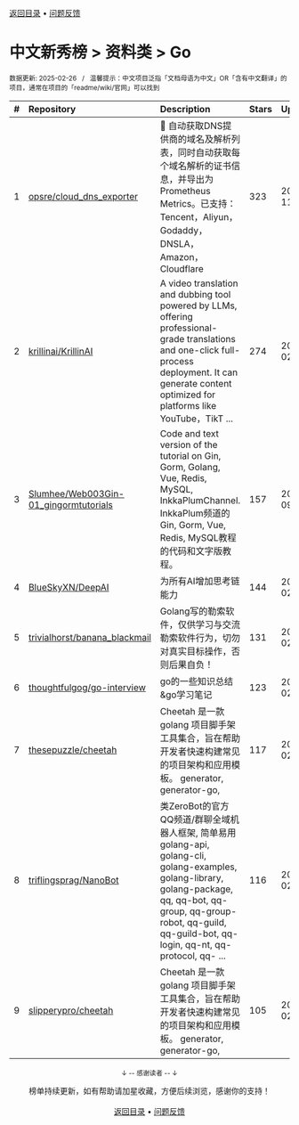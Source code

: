 <a href="https://gitee.com/GrowingGit/GitHub-Chinese-Top-Charts#github中文排行榜">返回目录</a> • <a href="/content/docs/feedback.md">问题反馈</a>

# 中文新秀榜 > 资料类 > Go
<sub>数据更新: 2025-02-26&nbsp;&nbsp;&nbsp;/&nbsp;&nbsp;&nbsp;温馨提示：中文项目泛指「文档母语为中文」OR「含有中文翻译」的项目，通常在项目的「readme/wiki/官网」可以找到</sub>

|#|Repository|Description|Stars|Updated|Created|
|:-|:-|:-|:-|:-|:-|
|1|[opsre/cloud_dns_exporter](https://github.com/opsre/cloud_dns_exporter)|🧰 自动获取DNS提供商的域名及解析列表，同时自动获取每个域名解析的证书信息，并导出为Prometheus Metrics。已支持：Tencent，Aliyun，Godaddy，DNSLA，Amazon，Cloudflare|323|2024-11-23|2024-08-31|
|2|[krillinai/KrillinAI](https://github.com/krillinai/KrillinAI)| A video translation and dubbing tool powered by LLMs, offering professional-grade translations and one-click full-process deployment. It can generate content optimized for platforms like YouTube，TikT ...|274|2025-02-18|2024-12-17|
|3|[Slumhee/Web003Gin-01_gingormtutorials](https://github.com/Slumhee/Web003Gin-01_gingormtutorials)|Code and text version of the tutorial on Gin, Gorm, Golang, Vue, Redis, MySQL, InkkaPlumChannel.   InkkaPlum频道的Gin, Gorm, Vue, Redis, MySQL教程的代码和文字版教程。|157|2024-09-15|2024-09-15|
|4|[BlueSkyXN/DeepAI](https://github.com/BlueSkyXN/DeepAI)|为所有AI增加思考链能力|144|2025-02-22|2025-02-16|
|5|[trivialhorst/banana_blackmail](https://github.com/trivialhorst/banana_blackmail)|Golang写的勒索软件，仅供学习与交流勒索软件行为，切勿对真实目标操作，否则后果自负！|131|2025-02-21|2025-02-21|
|6|[thoughtfulgog/go-interview](https://github.com/thoughtfulgog/go-interview)|go的一些知识总结&go学习笔记|123|2025-02-22|2025-02-22|
|7|[thesepuzzle/cheetah](https://github.com/thesepuzzle/cheetah)|Cheetah 是一款 golang 项目脚手架工具集合，旨在帮助开发者快速构建常见的项目架构和应用模板。 generator, generator-go, |117|2025-02-22|2025-02-22|
|8|[triflingsprag/NanoBot](https://github.com/triflingsprag/NanoBot)|类ZeroBot的官方QQ频道/群聊全域机器人框架, 简单易用 golang-api, golang-cli, golang-examples, golang-library, golang-package, qq, qq-bot, qq-group, qq-group-robot, qq-guild, qq-guild-bot, qq-login, qq-nt, qq-protocol, qq- ...|116|2025-02-22|2025-02-22|
|9|[slipperypro/cheetah](https://github.com/slipperypro/cheetah)|Cheetah 是一款 golang 项目脚手架工具集合，旨在帮助开发者快速构建常见的项目架构和应用模板。 generator, generator-go, |105|2025-02-07|2025-02-07|

<div align="center">
    <p><sub>↓ -- 感谢读者 -- ↓</sub></p>
    榜单持续更新，如有帮助请加星收藏，方便后续浏览，感谢你的支持！
</div>

<br/>

<div align="center"><a href="https://gitee.com/GrowingGit/GitHub-Chinese-Top-Charts#github中文排行榜">返回目录</a> • <a href="/content/docs/feedback.md">问题反馈</a></div>
